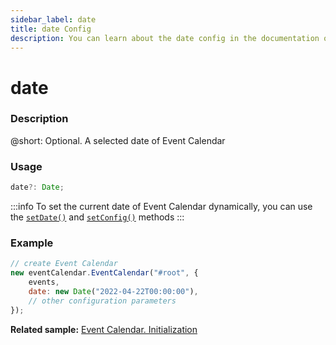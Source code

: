 ```yaml
---
sidebar_label: date
title: date Config
description: You can learn about the date config in the documentation of the DHTMLX JavaScript Event Calendar library. Browse developer guides and API reference, try out code examples and live demos, and download a free 30-day evaluation version of DHTMLX Event Calendar.
---
```


# date

### Description

@short: Optional. A selected date of Event Calendar

### Usage

~~~jsx {}
date?: Date;
~~~

:::info
To set the current date of Event Calendar dynamically, you can use the 
[`setDate()`](api/methods/js_eventcalendar_setdate_method.md) and
[`setConfig()`](api/methods/js_eventcalendar_setconfig_method.md) methods
:::

### Example

~~~jsx {4}
// create Event Calendar
new eventCalendar.EventCalendar("#root", {
    events,
    date: new Date("2022-04-22T00:00:00"),
    // other configuration parameters
});
~~~

**Related sample:** [Event Calendar. Initialization](https://snippet.dhtmlx.com/btytgzed?tag=event_calendar)